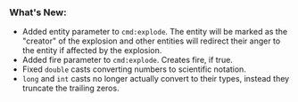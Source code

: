 ### What's New:

* Added entity parameter to `cmd:explode`. The entity will be marked as the "creator" of the explosion and other entities will redirect their anger to the entity if affected by the explosion.
* Added fire parameter to `cmd:explode`. Creates fire, if true.
* Fixed `double` casts converting numbers to scientific notation.
* `long` and `int` casts no longer actually convert to their types, instead they truncate the trailing zeros.
